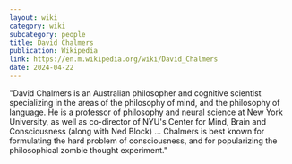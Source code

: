 ```yaml
---
layout: wiki
category: wiki
subcategory: people
title: David Chalmers
publication: Wikipedia
link: https://en.m.wikipedia.org/wiki/David_Chalmers
date: 2024-04-22
---
```


"David Chalmers is an Australian philosopher and cognitive scientist specializing in the areas of the philosophy of mind, and the philosophy of language. He is a professor of philosophy and neural science at New York University, as well as co-director of NYU's Center for Mind, Brain and Consciousness (along with Ned Block) ... Chalmers is best known for formulating the hard problem of consciousness, and for popularizing the philosophical zombie thought experiment."
